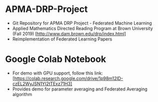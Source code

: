 # APMA-DRP-Project
 - Git Repository for APMA DRP Project - Federated Machine Learning
 - Applied Mathematics Directed Reading Program at Brown University (Fall 2019) [http://www.dam.brown.edu/drp/index.html]
 - Reimplementation of Federated Learning Papers

# Google Colab Notebook
 - For demo with GPU support, follow this link: [https://colab.research.google.com/drive/1p98m12ID-czEL2WyJSN1YI2tTExz71H3]
 - Provides demo for parameter averaging and Federated Averaging algorithm
 
